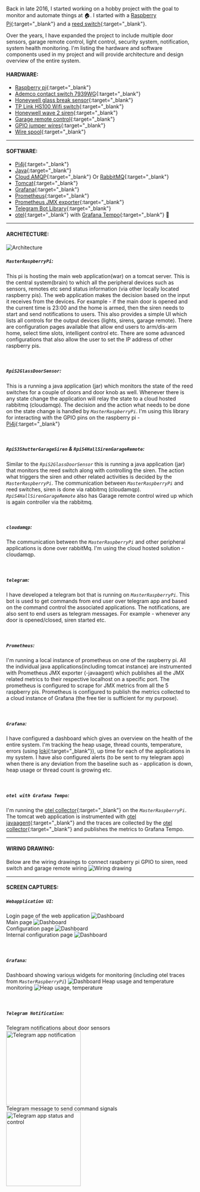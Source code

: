 Back in late 2016, I started working on a hobby project with the goal to monitor and automate things at 🏠. I started with a [Raspberry Pi](https://en.wikipedia.org/wiki/Raspberry_Pi){:target="_blank"} and a [reed switch](https://en.wikipedia.org/wiki/Reed_switch){:target="_blank"}.

Over the years, I have expanded the project to include multiple door sensors, garage remote control, light control, security system, notification, system health monitoring. I'm listing the hardware and software components used in my project and will provide architecture and design overview of the entire system.

#### HARDWARE:
- [Raspberry pi](https://www.adafruit.com/product/4295){:target="_blank"}
- [Ademco contact switch 7939WG](https://www.amazon.com/7939WG-WH-Ademco-Surface-Mount-Contacts/dp/B001DEUUZC/){:target="_blank"}
- [Honeywell glass break sensor](https://www.amazon.com/Honeywell-Ademco-ASC-SS1-Shock-Sensor/dp/B000GUV1W0){:target="_blank"}
- [TP Link HS100 Wifi switch](https://www.amazon.com/TP-Link-KIT-HS100-Wall-Light-Electronic-Component-switches/dp/B01KBFWW0O){:target="_blank"}
- [Honeywell wave 2 siren](https://www.amazon.com/Honeywell-WAVE-2-Two-Tone-Siren/dp/B0006BCCAE/){:target="_blank"}
- [Garage remote control](https://www.ebay.com/p/20024769511){:target="_blank"}
- [GPIO jumper wires](https://www.amazon.com/GenBasic-Piece-Female-Jumper-Wires/dp/B077N58HFK/){:target="_blank"}
- [Wire spool](https://www.adafruit.com/product/4734){:target="_blank"}

<hr/>

#### SOFTWARE:
- [Pi4j](https://pi4j.com/){:target="_blank"}
- [Java](https://www.oracle.com/java/technologies/javase/jdk11-archive-downloads.html){:target="_blank"}
- [Cloud AMQP](https://www.cloudamqp.com/){:target="_blank"} Or [RabbitMQ](https://www.rabbitmq.com/#getstarted){:target="_blank"}
- [Tomcat](https://tomcat.apache.org/){:target="_blank"}
- [Grafana](https://grafana.com/grafana/download){:target="_blank"}
- [Prometheus](https://prometheus.io/){:target="_blank"}
- [Prometheus JMX exporter](https://github.com/prometheus/jmx_exporter){:target="_blank"}
- [Telegram Bot Library](https://github.com/rubenlagus/TelegramBots){:target="_blank"}
- [otel](https://opentelemetry.io/docs/instrumentation/java/automatic/){:target="_blank"} with [Grafana Tempo](https://grafana.com/docs/tempo/latest/){:target="_blank"} 🚧

<hr/>

#### ARCHITECTURE:
![Architecture](https://raw.githubusercontent.com/gmrock/website/main/media/HomeAutomation_Architecture_Diagram.png)

##### `MasterRaspberryPi`: 
This pi is hosting the main web application(war) on a tomcat server. This is the central system(brain) to which all the peripheral devices such as sensors, remotes etc send status information (via other locally located raspberry pis). The web application makes the decision based on the input it receives from the devices. For example - if the main door is opened and the current time is 23:00 and the home is armed, then the siren needs to start and send notifications to users. This also provides a simple UI which lists all controls for the output devices (lights, sirens, garage remote). There are configuration pages available that allow end users to arm/dis-arm home, select time slots, intelligent control etc. There are some advanced configurations that also allow the user to set the IP address of other raspberry pis.

<br/>

##### `RpiS2GlassDoorSensor`:
This is a running a java application (jar) which monitors the state of the reed switches for a couple of doors and door knob as well. Whenever there is any state change the application will relay the state to a cloud hosted rabbitmq (cloudamqp). The decision and the action what needs to be done on the state change is handled by _`MasterRaspberryPi`_. I'm using this library for interacting with the GPIO pins on the raspberry pi - [Pi4j](https://pi4j.com/){:target="_blank"} 

<br/>

##### `RpiS3ShutterGarageSiren` & `RpiS4HallSirenGarageRemote`:
Similar to the _`RpiS2GlassDoorSensor`_ this is running a java application (jar) that monitors the reed switch along with controlling the siren. The action what triggers the siren and other related activities is decided by the _`MasterRaspberryPi`_. The communication between _`MasterRaspberryPi`_ and reed switches, siren is done via rabbitmq (cloudamqp). _`RpiS4HallSirenGarageRemote`_ also has Garage remote control wired up which is again controller via the rabbitmq.

<br/>

##### `cloudamqp`:
The communication between the _`MasterRaspberryPi`_ and other peripheral applications is done over rabbitMq. I'm using the cloud hosted solution - cloudamqp.

<br/>

##### `telegram`:
I have developed a telegram bot that is running on _`MasterRaspberryPi`_. This bot is used to get commands from end user over telegram app and based on the command control the associated applications. The notifications, are also sent to end users as telegram messages. For example - whenever any door is opened/closed, siren started etc.

<br/>

##### `Prometheus`:
I'm running a local instance of prometheus on one of the raspberry pi. All the individual java applications(including tomcat instance) are instrumented with Prometheus JMX exporter (-javaagent) which publishes all the JMX related metrics to their respective localhost on a specific port. The prometheus is configured to scrape for JMX metrics from all the 5 raspberry pis. Prometheus is configured to publish the metrics collected to a cloud instance of Grafana (the free tier is sufficient for my purpose).

<br/>

##### `Grafana`:
I have configured a dashboard which gives an overview on the health of the entire system. I'm tracking the heap usage, thread counts, temperature, errors (using [loki](https://grafana.com/docs/loki/latest/clients/promtail/){:target="_blank"}), up time for each of the applications in my system. I have also configured alerts (to be sent to my telegram app) when there is any deviation from the baseline such as - application is down, heap usage or thread count is growing etc.

<br/>

##### `otel with Grafana Tempo`:
I'm running the [otel collector](https://opentelemetry.io/docs/collector/getting-started/){:target="_blank"} on the _`MasterRaspberryPi`_. The tomcat web application is instrumented with [otel javaagent](https://opentelemetry.io/docs/instrumentation/java/automatic/){:target="_blank"} and the traces are collected by the [otel collector](https://opentelemetry.io/docs/collector/getting-started/){:target="_blank"} and publishes the metrics to Grafana Tempo.

<hr/>

#### WIRING DRAWING:
Below are the wiring drawings to connect raspberry pi GPIO to siren, reed switch and garage remote wiring
![Wiring drawing](https://raw.githubusercontent.com/gmrock/website/main/media/Wiring_Drawings.png)

<hr/>

#### SCREEN CAPTURES:

##### `Webapplication UI`:
Login page of the web application
![Dashboard](https://raw.githubusercontent.com/gmrock/website/main/media/login.png)
<br/>Main page
![Dashboard](https://raw.githubusercontent.com/gmrock/website/main/media/homepage.png)
<br/>Configuration page
![Dashboard](https://raw.githubusercontent.com/gmrock/website/main/media/config.png)
<br/>Internal configuration page
![Dashboard](https://raw.githubusercontent.com/gmrock/website/main/media/internal_config.png)

<br/>

##### `Grafana`:
Dashboard showing various widgets for monitoring (including otel traces from _`MasterRaspberryPi`_)
![Dashboard](https://raw.githubusercontent.com/gmrock/website/main/media/grafana.png)
Heap usage and temperature monitoring
![Heap usage, temperature](https://raw.githubusercontent.com/gmrock/website/main/media/grafana_1.png)

<br/>

##### `Telegram Notification`:
Telegram notifications about door sensors
<br/> <img src="https://raw.githubusercontent.com/gmrock/website/main/media/A8B57369-8EE1-43BF-BEE6-ED2A2B7BBE31.jpeg" alt="Telegram app notification" style="width:200px;"/>
<br/>Telegram message to send command signals
<br/> <img src="https://raw.githubusercontent.com/gmrock/website/main/media/5BCCB732-34F5-4BF8-8261-B5CBF5AC5724.jpeg" alt="Telegram app status and control" style="width:200px;"/>

<script src="https://utteranc.es/client.js" repo="gmrock/gmrock.github.io" issue-term="pathname" label="Comments" theme="github-light" crossorigin="anonymous" async> </script> 
